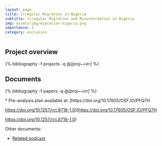 ```yaml
---
layout: page
title: Irregular Migration in Nigeria
subtitle: Irregular Migration and Misinformation in Nigeria
img: assets/img/migration-nigeria.png
importance: 2
category: exclusion 
---
```


## Project overview

<div class="publications">

  {% bibliography -f projects -q @*[proj~=irr]* %}

</div>

## Documents

<div class="publications">

  {% bibliography -f papers -q @*[proj~=irr]* %}

</div>
* Pre-analysis plan available at: [https://doi.org/10.17605/OSF.IO/PFQ7H

https://doi.org/10.1257/rct.8718-1.0](https://doi.org/10.17605/OSF.IO/PFQ7H

https://doi.org/10.1257/rct.8718-1.0) 


Other documents: 
* [Related podcast](https://egap.org/resource/priority-theme-seminar-series-misinformation-and-irregular-migration-in-nigeria/) 
